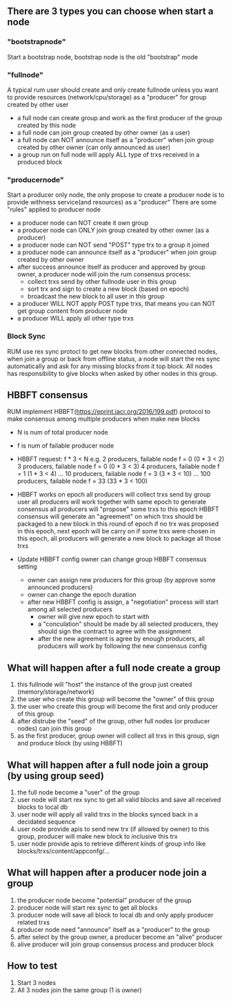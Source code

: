 ## There are 3 types you can choose when start a node

### "bootstrapnode"
  Start a bootstrap node, bootstrap node is the old "bootstrap" mode

### "fullnode"
  A typical rum user should create and only create fullnode unless you want to provide resources (network/cpu/storage) as a "producer" for group created by other user
  - a full node can create group and work as the first producer of the group created by this node
  - a full node can join group created by other owner (as a user)
  - a full node can NOT announce itself as a "producer" when join group created by other owner (can only announced as user)
  - a group run on full node will apply ALL type of trxs received in a produced block
  
### "producernode"
  Start a producer only node, the only propose to create a producer node is to provide withness service(and resources) as a "producer"
  There are some "rules" applied to producer node
  - a producer node can NOT create it own group
  - a producer node can ONLY join group created by other owner (as a producer)
  - a producer node can NOT send "POST" type trx  to a group it joined
  - a producer node can announce itself as a "producer" when join group created by other owner
  - after success announce itself as producer and approved by group owner, a producer node will join the rum consensus process:
      * collect trxs send by other fullnode user in this group
      * sort trx and sign to create a new block (based on epoch)
      * broadcast the new block to all user in this group
  - a producer WILL NOT apply POST type trxs, that means you can NOT get group content from producer node
  - a producer WILL apply all other type trxs

### Block Sync
  RUM use rex sync protocl to get new blocks from other connected nodes, when join a group or back from offline status, a node will start the res sync automatically and ask for any missing blocks from it top block.  All nodes has responsibility to give blocks when asked by other nodes in this group. 

## HBBFT consensus
RUM implement HBBFT(https://eprint.iacr.org/2016/199.pdf) protocol to make consensus among multiple producers when make new blocks
- N is num of total producer node
- f is num of failable producer node
- HBBFT request:
  f * 3 < N
  e.g. 2 producers, failable node f = 0 (0 * 3 < 2)
       3 producers, failable node f = 0 (0 * 3 < 3)
       4 producers, failable node f = 1 (1 * 3 < 4)
       ...
       10 producers, failable node f = 3 (3 * 3 < 10)
       ... 
       100 producers, failable node f = 33 (33 * 3 < 100)
- HBBFT works on epoch
  all producers will collect trxs send by group user 
  all producers will work together with same epoch to generate consensus
  all producers will "propose" some trxs to this epoch
  HBBFT consensus will generate an "agreement" on which trxs should be packaged to a new block in this round of epoch
  if no trx was proposed in this epoch, next epoch will be carry on
  if some trxs were chosen in this epoch, all producers will generate a new block to package all those trxs

- Update HBBFT config
  owner can change group HBBFT consensus setting
  - owner can assign new producers for this group (by approve some announced producers) 
  - owner can change the epoch duration
  - after new HBBFT config is assign, a "negotiation" process will start among all selected producers 
    - owner will give new epoch to start with
    - a "conculation" should be made by all selected producers, they should sign the contract to agree with the assignment
    - after the new agreement is agree by enough producers, all producers will work by following the new consensus config

## What will happen after a full node create a group
1. this fullnode will "host" the instance of the group just created (memory/storage/network)
2. the user who create this group will become the "owner" of this group
3. the user who create this group will become the first and only producer of this group
4. after distrube the "seed" of the group, other full nodes (or producer nodes) can join this group
5. as the first producer, group owner will collect all trxs in this group, sign and produce block (by using HBBFT)

## What will happen after a full node join a group (by using group seed)
1. the full node become a "user" of the group
2. user node will start rex sync to get all valid blocks and save all received blocks to local db
3. user node will apply all valid trxs in the blocks synced back in a decidated sequence
4. user node provide apis to send new trx (if allowed by owner) to this group, producer will make new block to inclusive this trx
5. user node provide apis to retrieve different kinds of group info like blocks/trxs/content/appconfg/...

## What will happen after a producer node join a group
1. the producer node become "potential" producer of the group
2. producer node will start rex sync to get all blocks 
3. producer node will save all block to local db and only apply producer related trxs
4. producer node need "announce" itself as a "producer" to the group
6. after select by the group owner, a producer become an "alive" producer
7. alive producer will join group consensus process and producer block

## How to test 

1. Start 3 nodes 
2. All 3 nodes join the same group (1 is owner)
